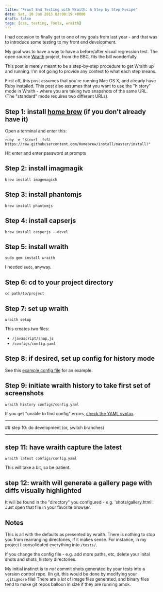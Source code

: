 ```yaml
---
title: "Front End Testing with Wraith: A Step by Step Recipe"
date: Sat, 10 Jan 2015 03:00:19 +0000
draft: false
tags: [css, testing, Tools, wraith]
---
```


I had occasion to finally get to one of my goals from last year - and that was to introduce some testing to my front end development.

My goal was to have a way to have a before/after visual regression test. The open source [Wraith](http://bbc-news.github.io/wraith/index.html) project, from the BBC, fits the bill wonderfully.

This post is merely meant to be a step-by-step procedure to get Wraith up and running. I'm not going to provide any context to what each step means.

First off, this post assumes that you're running Mac OS X, and already have Ruby installed. This post also assumes that you want to use the "history" mode in Wraith - where you are taking two snapshots of the same URL. (The "standard" mode requires two different URLs).

<!--more-->

## Step 1: install [home brew](http://brew.sh/) (if you don't already have it)

Open a terminal and enter this:

`ruby -e "$(curl -fsSL https://raw.githubusercontent.com/Homebrew/install/master/install)"`

Hit enter and enter password at prompts

## Step 2: install imagmagik

`brew install imagemagick`

## Step 3: install phantomjs

`brew install phantomjs`

## Step 4: install capserjs

`brew install casperjs --devel`

## Step 5: install wraith

`sudo gem install wraith`

I needed `sudo`, anyway.

## Step 6: cd to your project directory

`cd path/to/project`

## Step 7: set up wraith

`wraith setup`

This creates two files:

- `/javascript/snap.js`
- `/configs/config.yaml`

## Step 8: if desired, set up config for history mode

See this [example config file](http://bbc-news.github.io/wraith/configs.html#Historyconfig) for an example.

## Step 9: initiate wraith history to take first set of screenshots

`wraith history configs/config.yaml`

If you get "unable to find config" errors, [check the YAML syntax](http://www.yamllint.com/).

<hr />
## step 10: do development (or, switch branches)
<hr />

## step 11: have wraith capture the latest

`wraith latest configs/config.yaml`

This will take a bit, so be patient.

## step 12: wraith will generate a gallery page with diffs visually highlighted

It will be found in the "directory" you configured - e.g. 'shots/gallery.html'. Just open that file in your favorite browser.

## Notes

This is all with the defaults as presented by wraith. There is nothing to stop you from rearranging directories, if it makes sense. For instance, in my project I consolidated everything into `/tests/`.

If you change the config file - e.g. add more paths, etc, delete your inital shots and shots_history directories.

My initial instinct is to _not_ commit shots generated by your tests into a version control repo. (In git, this would be done by modifying your `.gitignore` file) There are a _lot_ of image files generated, and binary files tend to make git repos balloon in size if they are running amok.
